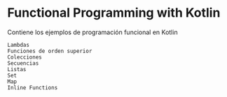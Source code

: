 # Functional Programming with Kotlin

Contiene los ejemplos de programación funcional en Kotlin

    Lambdas
    Funciones de orden superior
    Colecciones
    Secuencias
    Listas
    Set
    Map
    Inline Functions
